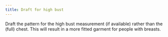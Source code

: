 ```yaml
---
title: Draft for high bust
---
```


Draft the pattern for the high bust measurement (if available) rather than the (full) chest. This will result in a more fitted garment for people with breasts.





